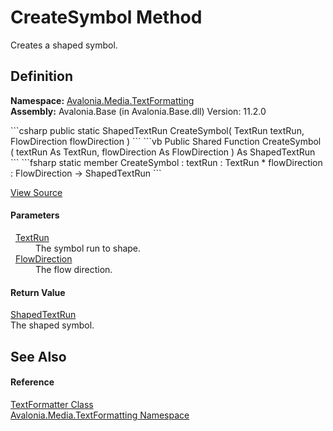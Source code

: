 # CreateSymbol Method


Creates a shaped symbol.



## Definition
**Namespace:** <a href="N_Avalonia_Media_TextFormatting">Avalonia.Media.TextFormatting</a>  
**Assembly:** Avalonia.Base (in Avalonia.Base.dll) Version: 11.2.0

<Tabs groupId="api-code-preview">
<TabItem value="csharp" label="C#">
```csharp
public static ShapedTextRun CreateSymbol(
	TextRun textRun,
	FlowDirection flowDirection
)
```
</TabItem>
<TabItem value="vb" label="VB">
```vb
Public Shared Function CreateSymbol ( 
	textRun As TextRun,
	flowDirection As FlowDirection
) As ShapedTextRun
```
</TabItem>
<TabItem value="fsharp" label="F#">
```fsharp
static member CreateSymbol : 
        textRun : TextRun * 
        flowDirection : FlowDirection -> ShapedTextRun 
```
</TabItem>
</Tabs>



<a href="https://github.com/AvaloniaUI/Avalonia/tree/master/src/Avalonia.Base/Media/TextFormatting/TextFormatter.cs#L53" title="View the source code">View Source</a>



#### Parameters
<dl><dt>  <a href="T_Avalonia_Media_TextFormatting_TextRun">TextRun</a></dt><dd>The symbol run to shape.</dd><dt>  <a href="T_Avalonia_Media_FlowDirection">FlowDirection</a></dt><dd>The flow direction.</dd></dl>

#### Return Value
<a href="T_Avalonia_Media_TextFormatting_ShapedTextRun">ShapedTextRun</a>  
The shaped symbol.

## See Also


#### Reference
<a href="T_Avalonia_Media_TextFormatting_TextFormatter">TextFormatter Class</a>  
<a href="N_Avalonia_Media_TextFormatting">Avalonia.Media.TextFormatting Namespace</a>  
